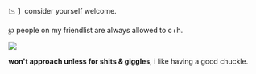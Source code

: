 📉 】consider yourself welcome. 

℘ people on my friendlist are always allowed to c+h. 

![](https://files.catbox.moe/m4r3ai.png)

__won't approach unless for shits & giggles__, i like having a good chuckle.
